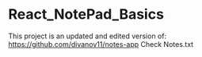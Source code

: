 ﻿# React_NotePad_Basics
 This project is an updated and edited version of: https://github.com/divanov11/notes-app
 Check Notes.txt
